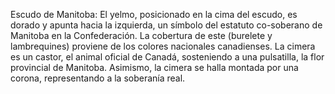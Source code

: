 Escudo de Manitoba: El yelmo, posicionado en la cima del escudo, es dorado y apunta hacia la izquierda, un símbolo del estatuto co-soberano de Manitoba en la Confederación. La cobertura de este (burelete y lambrequines) proviene de los colores nacionales canadienses. La cimera es un castor, el animal oficial de Canadá, sosteniendo a una pulsatilla, la flor provincial de Manitoba. Asimismo, la cimera se halla montada por una corona, representando a la soberanía real.
